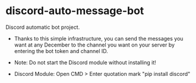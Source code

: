 # discord-auto-message-bot
Discord automatic bot project.

* Thanks to this simple infrastructure, you can send the messages you want at any December to the channel you want on your server by entering the bot token and channel ID.

* Note: Do not start the Discord module without installing it!

* Discord Module: Open CMD > Enter quotation mark "pip install discord" 
